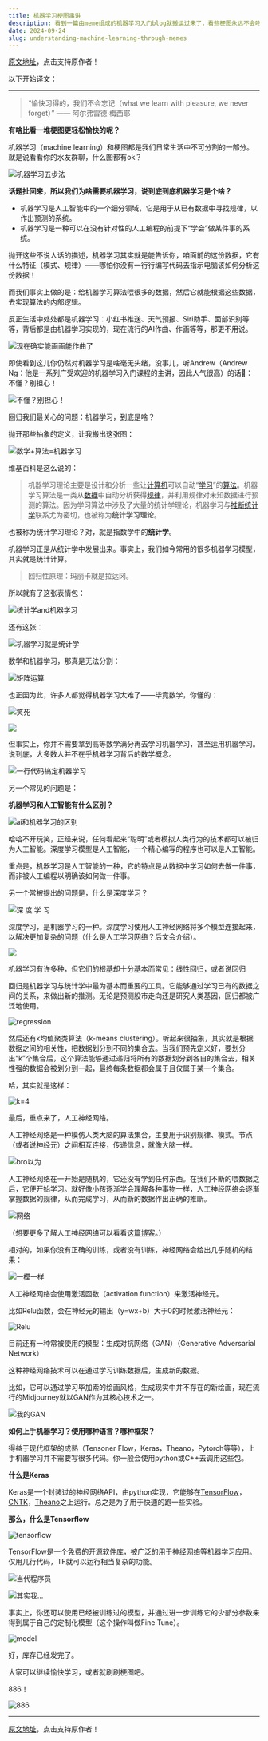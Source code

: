 ```yaml
---
title: 机器学习梗图串讲
description: 看到一篇由meme组成的机器学习入门blog就搬运过来了，看些梗图永远不会吃亏！原文内容在翻译过程中有一定删改，部分meme经过了译者的汉化。
date: 2024-09-24
slug: understanding-machine-learning-through-memes
---
```


[原文地址](https://medium.com/nybles/understanding-machine-learning-through-memes-4580b67527bf)，点击支持原作者！

以下开始译文：

---

> “愉快习得的，我们不会忘记（what we learn with pleasure, we never forget）” —— 阿尔弗雷德·梅西耶

**有啥比看一堆梗图更轻松愉快的呢？**

机器学习（machine learning）和梗图都是我们日常生活中不可分割的一部分。就是说看看你的水友群聊，什么图都有ok？

![机器学习五步法](https://s2.loli.net/2024/09/21/ewPjJ76OvYDy85a.jpg)

**话题扯回来，所以我们为啥需要机器学习，说到底到底机器学习是个啥？**

- 机器学习是人工智能中的一个细分领域，它是用于从已有数据中寻找规律，以作出预测的系统。
- 机器学习是一种可以在没有针对性的人工编程的前提下“学会”做某件事的系统。

抛开这些不说人话的描述，机器学习其实就是能告诉你，咱面前的这份数据，它有什么特征（模式、规律）——哪怕你没有一行行编写代码去指示电脑该如何分析这份数据！

而我们事实上做的是：给机器学习算法喂很多的数据，然后它就能根据这些数据，去实现算法的内部逻辑。

反正生活中处处都是机器学习：小红书推送、天气预报、Siri助手、面部识别等等，背后都是由机器学习实现的，现在流行的AI作曲、作画等等，那更不用说。

![现在确实能画画能作曲了](https://s2.loli.net/2024/09/21/GKeFPBfoHup2wOT.jpg)

即使看到这儿你仍然对机器学习是啥毫无头绪，没事儿，听Andrew（Andrew Ng：他是一系列广受欢迎的机器学习入门课程的主讲，因此人气很高）的话🤚：不懂？别担心！

![不懂？别担心！](https://s2.loli.net/2024/09/21/kRxj52pKa49zAVi.jpg)

回归我们最关心的问题：机器学习，到底是啥？

抛开那些抽象的定义，让我搬出这张图：

![数学+算法=机器学习](https://s2.loli.net/2024/09/21/pMAOWoBT6Lwjgxu.jpg)

维基百科是这么说的：

>机器学习理论主要是设计和分析一些让[计算机](https://zh.wikipedia.org/wiki/电子计算机)可以自动“[学习](https://zh.wikipedia.org/wiki/学习)”的[算法](https://zh.wikipedia.org/wiki/算法)。机器学习算法是一类从[数据](https://zh.wikipedia.org/wiki/数据)中自动分析获得[规律](https://zh.wikipedia.org/wiki/规律)，并利用规律对未知数据进行预测的算法。因为学习算法中涉及了大量的统计学理论，机器学习与[推断统计学](https://zh.wikipedia.org/wiki/推断统计学)联系尤为密切，也被称为**统计学习理论**。

也被称为统计学习理论？对，就是指数学中的**统计学**。

机器学习正是从统计学中发展出来。事实上，我们如今常用的很多机器学习模型，其实就是统计计算。

> 回归性原理：玛丽卡就是拉达冈。

所以就有了这张表情包：

![统计学and机器学习](https://s2.loli.net/2024/09/21/y8OXTJYH1zrRhj4.jpg)

还有这张：

![机器学习就是统计学](https://s2.loli.net/2024/09/21/J2XFrx4bSD7YQEC.jpg)

数学和机器学习，那真是无法分割：

![矩阵运算](https://s2.loli.net/2024/09/21/lDQGwVItzuLEg5y.jpg)

也正因为此，许多人都觉得机器学习太难了——毕竟数学，你懂的：

![笑死](https://s2.loli.net/2024/09/21/J7lQh8uPERdFXsg.jpg)

![](https://s2.loli.net/2024/09/21/TygMVGWZpIdualD.jpg)

但事实上，你并不需要拿到高等数学满分再去学习机器学习，甚至运用机器学习。说到底，大多数人并不在乎机器学习背后的数学概念。

![一行代码搞定机器学习](https://s2.loli.net/2024/09/23/XnkYdCuTzjPQ9gF.png)

另一个常见的问题是：

**机器学习和人工智能有什么区别？**

![ai和机器学习的区别](https://s2.loli.net/2024/09/23/215dxhgkUsbpavC.png)

哈哈不开玩笑，正经来说，任何看起来“聪明”或者模拟人类行为的技术都可以被归为人工智能。深度学习模型是人工智能，一个精心编写的程序也可以是人工智能。

重点是，机器学习是人工智能的一种，它的特点是从数据中学习如何去做一件事，而非被人工编程以明确该如何做一件事。

另一个常被提出的问题是，什么是深度学习？

![深 度 学 习](https://s2.loli.net/2024/09/23/849YJG1xHlC7qyn.png)

深度学习，是机器学习的一种。深度学习使用人工神经网络将多个模型连接起来，以解决更加复杂的问题（什么是人工学习网络？后文会介绍）。

![](https://s2.loli.net/2024/09/23/6ng7W1AMa92FuVb.png)

机器学习有许多种，但它们的根基却十分基本而常见：线性回归，或者说回归

回归是机器学习与统计学中最为基本而重要的工具。它能够通过学习已有的数据之间的关系，来做出新的推测。无论是预测股市走向还是研究人类基因，回归都被广泛地使用。

![regression](https://s2.loli.net/2024/09/23/pRz24twKrYoEJIV.png)

然后还有k均值聚类算法（k-means clustering）。听起来很抽象，其实就是根据数据之间的相关性，把数据划分到不同的集合去。当我们预先定义好，要划分出“k”个集合后，这个算法能够通过递归将所有的数据划分到各自的集合去，相关性强的数据会被划分到一起，最终每条数据都会属于且仅属于某一个集合。

哈，其实就是这样：

![k=4](https://s2.loli.net/2024/09/23/CGUZfrLoc6mAE2s.png)

最后，重点来了，人工神经网络。

人工神经网络是一种模仿人类大脑的算法集合，主要用于识别规律、模式。节点（或者说神经元）之间相互连接，传递信息，就像大脑一样。

![bro以为](https://s2.loli.net/2024/09/23/HAQO65Co2RIhkWG.png)

人工神经网络在一开始是随机的，它还没有学到任何东西。在我们不断的喂数据之后，它便开始学习。就好像小孩逐渐学会理解各种事物一样，人工神经网络会逐渐掌握数据的规律，从而完成学习，从而新的数据作出正确的推断。

![网络](https://s2.loli.net/2024/09/23/ixK4yt7d5bpL2fg.png)

（想要更多了解人工神经网络可以看看[这篇博客](https://blog.usejournal.com/faceapp-how-neural-networks-can-do-wonders-c2b83b00da7b)。）

相对的，如果你没有正确的训练，或者没有训练，神经网络会给出几乎随机的结果：

![一模一样](https://s2.loli.net/2024/09/23/Nhe4tClx6P8GLvU.png)

人工神经网络会使用激活函数（activation function）来激活神经元。

比如Relu函数，会在神经元的输出（y=wx+b）大于0的时候激活神经元：

![Relu](https://s2.loli.net/2024/09/23/Th3bo1wm7CEiLqR.png)

目前还有一种常被使用的模型：生成对抗网络（GAN）（Generative Adversarial Network）

这种神经网络技术可以在通过学习训练数据后，生成新的数据。

比如，它可以通过学习毕加索的绘画风格，生成现实中并不存在的新绘画，现在流行的Midjourney就以GAN作为其核心技术之一。

![我的GAN](https://s2.loli.net/2024/09/23/ByFjcbUJ4CsTlqr.png)

**如何上手机器学习？使用哪种语言？哪种框架？**

得益于现代框架的成熟（Tensoner Flow，Keras，Theano，Pytorch等等），上手机器学习并不需要写很多代码。你一般会使用python或C++去调用这些包。

**什么是Keras**

Keras是一个封装过的神经网络API，由python实现，它能够在[TensorFlow](https://github.com/tensorflow/tensorflow)，[CNTK](https://github.com/Microsoft/cntk)，[Theano](https://github.com/Theano/Theano)之上运行。总之是为了用于快速的跑一些实验。

**那么，什么是Tensorflow**

![tensorflow](https://s2.loli.net/2024/09/23/brDhwKl6Rxt3Fue.png)

TensorFlow是一个免费的开源软件库，被广泛的用于神经网络等机器学习应用。仅用几行代码，TF就可以运行相当复杂的功能。

![当代程序员](https://s2.loli.net/2024/09/23/wjWAusdgVCiKtxe.png)

![其实我...](https://s2.loli.net/2024/09/23/GEdI6nA7oZh5DTK.png)

事实上，你还可以使用已经被训练过的模型，并通过进一步训练它的少部分参数来得到属于自己的定制化模型（这个操作叫做Fine Tune）。

![model](https://s2.loli.net/2024/09/23/18gvsypbI52LiJG.png)

好，库存已经发完了。

大家可以继续愉快学习，或者就刷刷梗图吧。

886！

![886](https://s2.loli.net/2024/09/23/kiyj4R6ZUFNEuG7.png)

---

[原文地址](https://medium.com/nybles/understanding-machine-learning-through-memes-4580b67527bf)，点击支持原作者！
